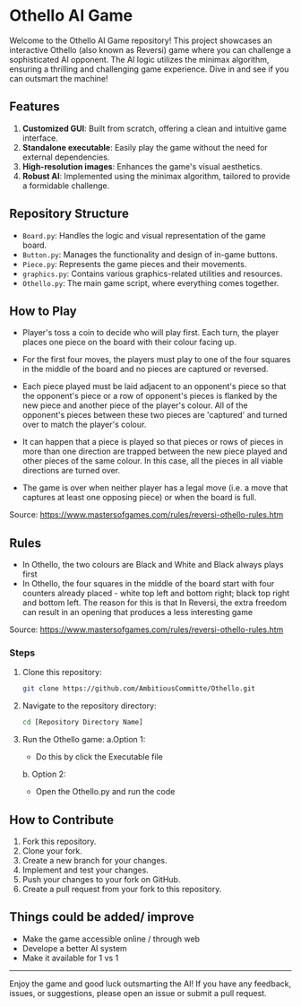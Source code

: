 # Othello AI Game

Welcome to the Othello AI Game repository! This project showcases an interactive Othello (also known as Reversi) game where you can challenge a sophisticated AI opponent. The AI logic utilizes the minimax algorithm, ensuring a thrilling and challenging game experience. Dive in and see if you can outsmart the machine!

## Features

1. **Customized GUI**: Built from scratch, offering a clean and intuitive game interface.
2. **Standalone executable**: Easily play the game without the need for external dependencies.
3. **High-resolution images**: Enhances the game's visual aesthetics.
4. **Robust AI**: Implemented using the minimax algorithm, tailored to provide a formidable challenge.

## Repository Structure

- `Board.py`: Handles the logic and visual representation of the game board.
- `Button.py`: Manages the functionality and design of in-game buttons.
- `Piece.py`: Represents the game pieces and their movements.
- `graphics.py`: Contains various graphics-related utilities and resources.
- `Othello.py`: The main game script, where everything comes together.

## How to Play
- Player's toss a coin to decide who will play first. Each turn, the player places one piece on the board with their colour facing up.

- For the first four moves, the players must play to one of the four squares in the middle of the board and no pieces are captured or reversed.

- Each piece played must be laid adjacent to an opponent's piece so that the opponent's piece or a row of opponent's pieces is flanked by the new piece and another piece of the player's colour. All of the opponent's pieces between these two pieces are 'captured' and turned over to match the player's colour.

- It can happen that a piece is played so that pieces or rows of pieces in more than one direction are trapped between the new piece played and other pieces of the same colour. In this case, all the pieces in all viable directions are turned over.

- The game is over when neither player has a legal move (i.e. a move that captures at least one opposing piece) or when the board is full.

Source: https://www.mastersofgames.com/rules/reversi-othello-rules.htm

## Rules
- In Othello, the two colours are Black and White and Black always plays first
- In Othello, the four squares in the middle of the board start with four counters already placed - white top left and bottom right; black top right and bottom left. The reason for this is that In Reversi, the extra freedom can result in an opening that produces a less interesting game
  
Source: https://www.mastersofgames.com/rules/reversi-othello-rules.htm


### Steps

1. Clone this repository:
   ```bash
   git clone https://github.com/AmbitiousCommitte/Othello.git
   ```
2. Navigate to the repository directory:
   ```bash
   cd [Repository Directory Name]
   ```
3. Run the Othello game:
   a.Option 1:
   -  Do this by click the Executable file

   b. Option 2:
   - Open the Othello.py and run the code
  
     
## How to Contribute

1. Fork this repository.
2. Clone your fork.
3. Create a new branch for your changes.
4. Implement and test your changes.
5. Push your changes to your fork on GitHub.
6. Create a pull request from your fork to this repository.


## Things could be added/ improve

- Make the game accessible online / through web
- Develope a better AI system
- Make it available for 1 vs 1 
---

Enjoy the game and good luck outsmarting the AI! If you have any feedback, issues, or suggestions, please open an issue or submit a pull request.
